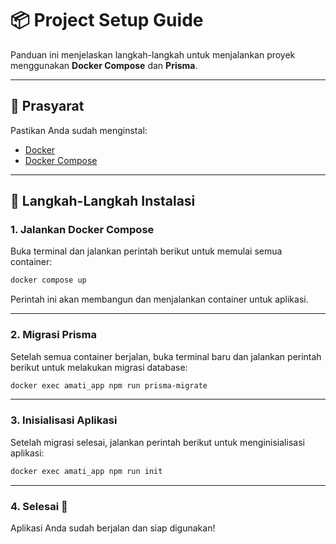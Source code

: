 # 📦 Project Setup Guide

Panduan ini menjelaskan langkah-langkah untuk menjalankan proyek menggunakan **Docker Compose** dan **Prisma**.

---

## 🚀 Prasyarat

Pastikan Anda sudah menginstal:
- [Docker](https://www.docker.com/get-started)
- [Docker Compose](https://docs.docker.com/compose/install/)

---

## 🔧 Langkah-Langkah Instalasi

### 1. Jalankan Docker Compose

Buka terminal dan jalankan perintah berikut untuk memulai semua container:

```bash
docker compose up
```

Perintah ini akan membangun dan menjalankan container untuk aplikasi.

---

### 2. Migrasi Prisma

Setelah semua container berjalan, buka terminal baru dan jalankan perintah berikut untuk melakukan migrasi database:

```bash
docker exec amati_app npm run prisma-migrate
```

---

### 3. Inisialisasi Aplikasi

Setelah migrasi selesai, jalankan perintah berikut untuk menginisialisasi aplikasi:

```bash
docker exec amati_app npm run init
```

---

### 4. Selesai 🎉

Aplikasi Anda sudah berjalan dan siap digunakan!
